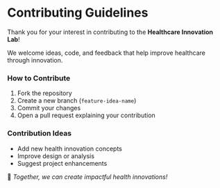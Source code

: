 # Contributing Guidelines

Thank you for your interest in contributing to the **Healthcare Innovation Lab**!  

We welcome ideas, code, and feedback that help improve healthcare through innovation.  

### How to Contribute
1. Fork the repository  
2. Create a new branch (`feature-idea-name`)  
3. Commit your changes  
4. Open a pull request explaining your contribution  

### Contribution Ideas
- Add new health innovation concepts  
- Improve design or analysis  
- Suggest project enhancements  

🌿 *Together, we can create impactful health innovations!*

